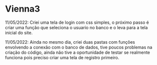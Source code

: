 # Vienna3

11/05/2022:
    Criei uma tela de login com css simples, o próximo passo é criar uma função que seleciona o usuario no banco e o leva para a tela inicial do site.
    
11/05/2022:
    Ainda no mesmo dia, criei duas pastas com funções envolvendo a conexão com o banco de dados, tive poucos problemas na criação do código, ainda não tive a oportunidade de testar se realmente funciona pois preciso criar uma tela de registro primeiro.